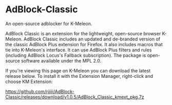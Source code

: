 # AdBlock-Classic
An open-source adblocker for K-Meleon.

AdBlock Classic is an extension for the lightweight, open-source browser K-Meleon. AdBlock Classic includes an updated and de-branded version of the classic AdBlock Plus extension for Firefox. It also includes macros that tie into K-Meleon's interface. It can use AdBlock Plus filters and rules (including AdBlock Locus's Fallback subscription). The package is open-source software available under the MPL 2.0.

If you're viewing this page on K-Meleon you can download the latest release below. To install it with the Extension Manager, right-click and choose KM Extension:

https://github.com/rjjiii/AdBlock-Classic/releases/download/v1.0.5/AdBlock_Classic_kmext_pkg.7z 
